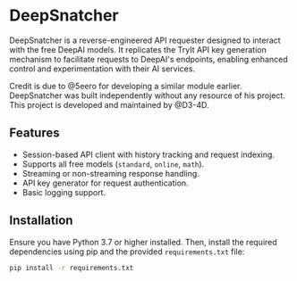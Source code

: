 # DeepSnatcher

DeepSnatcher is a reverse-engineered API requester designed to interact with the free DeepAI models. It replicates the TryIt API key generation mechanism to facilitate requests to DeepAI's endpoints, enabling enhanced control and experimentation with their AI services.

Credit is due to @5eero for developing a similar module earlier. DeepSnatcher was built independently without any resource of his project. This project is developed and maintained by @D3-4D.

## Features

- Session-based API client with history tracking and request indexing.
- Supports all free models (`standard`, `online`, `math`).
- Streaming or non-streaming response handling.
- API key generator for request authentication.
- Basic logging support.

## Installation

Ensure you have Python 3.7 or higher installed. Then, install the required dependencies using pip and the provided `requirements.txt` file:

```bash
pip install -r requirements.txt
